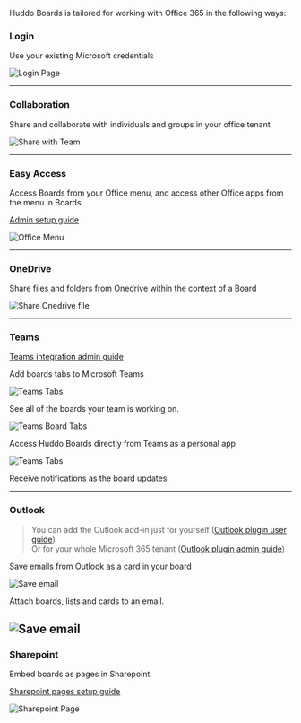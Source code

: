 Huddo Boards is tailored for working with Office 365 in the following ways:

### Login

Use your existing Microsoft credentials

![Login Page](/assets/msgraph/sign_in.png)

---

### Collaboration

Share and collaborate with individuals and groups in your office tenant

![Share with Team](/assets/msgraph/team_search.png)

---

### Easy Access

Access Boards from your Office menu, and access other Office apps from the menu in Boards

[Admin setup guide](custom-tiles.md)

![Office Menu](/assets/msgraph/custom-tiles.png)

---

### OneDrive

Share files and folders from Onedrive within the context of a Board

![Share Onedrive file](/assets/msgraph/share_from_onedrive.png)

---

### Teams

[Teams integration admin guide](teams.md)

Add boards tabs to Microsoft Teams

![Teams Tabs](/assets/msgraph/teams_tabs.png)

See all of the boards your team is working on.

![Teams Board Tabs](/assets/msgraph/teams_tab-board.png)

Access Huddo Boards directly from Teams as a personal app

![Teams Tabs](/assets/msgraph/teams_tabs_personal.png)

Receive notifications as the board updates


---

### Outlook

> You can add the Outlook add-in just for yourself ([Outlook plugin user guide](outlook_personal.md))<br /> Or for your whole Microsoft 365 tenant ([Outlook plugin admin guide](outlook.md))

Save emails from Outlook as a card in your board

![Save email](/assets/msgraph/outlook_create.png)

Attach boards, lists and cards to an email.

![Save email](/assets/msgraph/outlook_attach.png) 
---

### Sharepoint

Embed boards as pages in Sharepoint.

[Sharepoint pages setup guide](sharepoint.md)

![Sharepoint Page](/assets/msgraph/sharepoint10.png)
